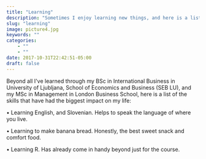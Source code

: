```yaml
---
title: "Learning"
description: "Sometimes I enjoy learning new things, and here is a list of my favorite things I've learned."
slug: "learning"
image: picture4.jpg
keywords: ""
categories: 
    - ""
    - ""
date: 2017-10-31T22:42:51-05:00
draft: false
---
```



Beyond all I've learned through my BSc in International Business in University of Ljubljana, School of Economics and Business (SEB LU), and my MSc in Management in London Business School, here is a list of the skills that have had the biggest impact on my life:

• Learning English, and Slovenian. Helps to speak the language of where you live.

• Learning to make banana bread. Honestly, the best sweet snack and comfort food.

• Learning R. Has already come in handy beyond just for the course.   
